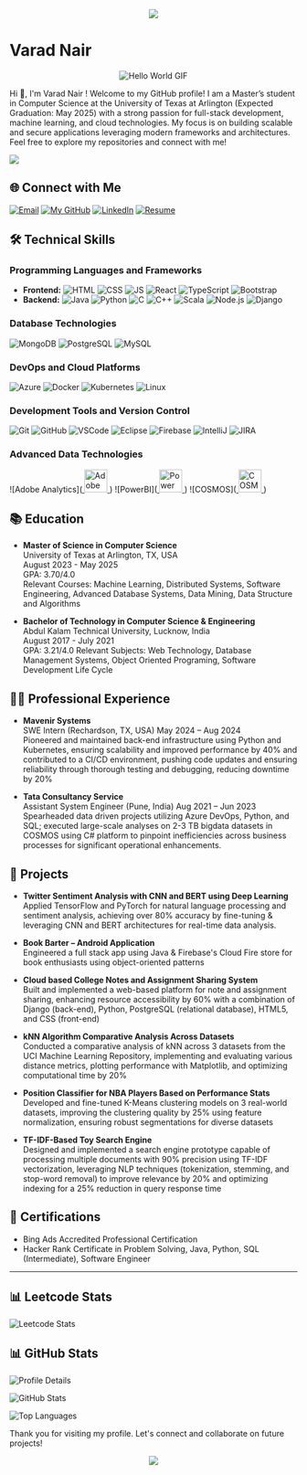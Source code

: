<p align="center">
  <img src="https://capsule-render.vercel.app/api?type=waving&color=gradient&text=Hello!&height=100&section=header"/>
</p>





# Varad Nair
<p align="center">
  <img src="[[https://media.giphy.com/media/hpXdHPfFI5wTABdDx9/giphy.gif]](https://media.giphy.com/media/i1JHRZSXO9LZZDHqii/giphy.gif?cid=ecf05e47hnajxgvdjl45tstepvqp9rs139rn4j13xu1bflss&ep=v1_gifs_search&rid=giphy.gif&ct=g)" alt="Hello World GIF">
</p>
Hi 👋, I'm Varad Nair ! Welcome to my GitHub profile! I am a Master’s student in Computer Science at the University of Texas at Arlington (Expected Graduation: May 2025) with a strong passion for full-stack development, machine learning, and cloud technologies. My focus is on building scalable and secure applications leveraging modern frameworks and architectures. Feel free to explore my repositories and connect with me!

![](https://komarev.com/ghpvc/?username=varadnair30&color=orange&style=for-the-badge&label=Profile+Views)
## 🌐 Connect with Me


[![Email](https://img.shields.io/badge/Gmail-EA4335.svg?style=for-the-badge&logo=Gmail&logoColor=white)](mailto:vnairusa30@gmail.com)
[![My GitHub](https://img.shields.io/badge/GitHub-181717.svg?style=for-the-badge&logo=GitHub&logoColor=white)](https://github.com/varadnair30)
[![LinkedIn](https://img.shields.io/badge/LinkedIn-0A66C2.svg?style=for-the-badge&logo=LinkedIn&logoColor=white)](https://www.linkedin.com/in/varad-nair-a2326a18a)
[![Resume](https://img.shields.io/badge/Resume-PDF-red?style=for-the-badge&logo=adobe)](https://drive.google.com/file/d/1B3PuUgo_4a-mY19BmWLu7sAnretus1Z6/view?usp=sharing)







## 🛠️ Technical Skills

### Programming Languages and Frameworks
- **Frontend:**
  ![HTML](https://skillicons.dev/icons?i=html) ![CSS](https://skillicons.dev/icons?i=css) ![JS](https://skillicons.dev/icons?i=js) ![React](https://skillicons.dev/icons?i=react) ![TypeScript](https://skillicons.dev/icons?i=typescript) ![Bootstrap](https://skillicons.dev/icons?i=bootstrap)
- **Backend:**
  ![Java](https://skillicons.dev/icons?i=java) ![Python](https://skillicons.dev/icons?i=py) ![C](https://skillicons.dev/icons?i=c) ![C++](https://skillicons.dev/icons?i=cpp) ![Scala](https://skillicons.dev/icons?i=scala) ![Node.js](https://skillicons.dev/icons?i=nodejs) ![Django](https://skillicons.dev/icons?i=django)

### Database Technologies
![MongoDB](https://skillicons.dev/icons?i=mongodb) ![PostgreSQL](https://skillicons.dev/icons?i=postgresql) ![MySQL](https://skillicons.dev/icons?i=mysql) 

### DevOps and Cloud Platforms
![Azure](https://skillicons.dev/icons?i=azure) ![Docker](https://skillicons.dev/icons?i=docker) ![Kubernetes](https://skillicons.dev/icons?i=kubernetes) ![Linux](https://skillicons.dev/icons?i=linux) 

### Development Tools and Version Control
![Git](https://skillicons.dev/icons?i=git) ![GitHub](https://skillicons.dev/icons?i=github) ![VSCode](https://skillicons.dev/icons?i=vscode) ![Eclipse](https://skillicons.dev/icons?i=eclipse) ![Firebase](https://skillicons.dev/icons?i=firebase) ![IntelliJ](https://skillicons.dev/icons?i=idea) ![JIRA](https://skillicons.dev/icons?i=jira)

### Advanced Data Technologies
![Adobe Analytics](<a href="https://business.adobe.com/products/analytics/adobe-analytics.html" target="_blank" rel="noreferrer">
  <img src="https://upload.wikimedia.org/wikipedia/commons/2/27/Adobe_Analytics_Logo.png" alt="Adobe Analytics" width="40" height="40"/>
</a>
) ![PowerBI](<a href="https://powerbi.microsoft.com/" target="_blank" rel="noreferrer">
  <img src="https://upload.wikimedia.org/wikipedia/commons/c/cf/New_Power_BI_Logo.svg" alt="Power BI" width="40" height="40"/>
</a>
) ![COSMOS](<a href="https://azure.microsoft.com/en-us/products/cosmos-db/" target="_blank" rel="noreferrer">
  <img src="https://upload.wikimedia.org/wikipedia/commons/a/a8/Microsoft_Azure_Logo.svg" alt="COSMOS DB" width="40" height="40"/>
</a>
) 

## 📚 Education

- **Master of Science in Computer Science**  
  University of Texas at Arlington, TX, USA  
  August 2023 - May 2025  
  GPA: 3.70/4.0  
  Relevant Courses: Machine Learning, Distributed Systems, Software Engineering, Advanced Database Systems, Data Mining, Data Structure and Algorithms

- **Bachelor of Technology in Computer Science & Engineering**  
  Abdul Kalam Technical University, Lucknow, India  
  August 2017 - July 2021  
  GPA: 3.21/4.0
  Relevant Subjects: Web Technology, Database Management Systems, Object Oriented Programing, Software Development Life Cycle

## 👨‍💻 Professional Experience

- **Mavenir Systems**  
  SWE Intern  (Rechardson, TX, USA)
  May 2024 – Aug 2024  
  Pioneered and maintained back-end infrastructure using Python and Kubernetes, ensuring scalability and improved performance by 40% and contributed to a CI/CD environment, pushing code updates and ensuring 
  reliability through thorough testing and debugging, reducing downtime by 20%

- **Tata Consultancy Service**  
  Assistant System Engineer  (Pune, India)
  Aug 2021 – Jun 2023  
  Spearheaded data driven projects utilizing Azure DevOps, Python, and SQL; executed large-scale analyses on 2-3 TB bigdata datasets in COSMOS using C# platform to pinpoint inefficiencies across business processes for significant operational enhancements.

## 🚀 Projects

- **Twitter Sentiment Analysis with CNN and BERT using Deep Learning**  
  Applied TensorFlow and PyTorch for natural language processing and sentiment analysis, achieving over 80% accuracy by fine-tuning & leveraging CNN and BERT architectures for real-time data analysis.

- **Book Barter – Android Application**  
  Engineered a full stack app using Java & Firebase's Cloud Fire store for book enthusiasts using object-oriented patterns

- **Cloud based College Notes and Assignment Sharing System**  
  Built and implemented a web-based platform for note and assignment sharing, enhancing resource accessibility by 60% with a combination of Django (back-end), Python, PostgreSQL (relational database), HTML5, and CSS (front-end)

- **kNN Algorithm Comparative Analysis Across Datasets**  
  Conducted a comparative analysis of kNN across 3 datasets from the UCI Machine Learning Repository, implementing and evaluating various distance metrics, plotting performance with Matplotlib, and optimizing computational time by 20%

- **Position Classifier for NBA Players Based on Performance Stats**  
  Developed and fine-tuned K-Means clustering models on 3 real-world datasets, improving the clustering quality by 25% using feature normalization, ensuring robust segmentations for diverse datasets

- **TF-IDF-Based Toy Search Engine**  
  Designed and implemented a search engine prototype capable of processing multiple documents with 90% precision using TF-IDF vectorization, leveraging NLP techniques (tokenization, stemming, and stop-word removal) to improve relevance by 20% and optimizing indexing for a 25% reduction in query response time


## 📜 Certifications

- Bing Ads Accredited Professional Certification
- Hacker Rank Certificate in Problem Solving, Java, Python, SQL (Intermediate), Software Engineer


---
## 📊 Leetcode Stats

![Leetcode Stats](https://leetcard.jacoblin.cool/vnvarad_30?ext=heatmap&theme=dark)

## 📊 GitHub Stats


<p align="left">
  
  <img src="http://github-profile-summary-cards.vercel.app/api/cards/profile-details?username=varadnair30&theme=github_dark" alt="Profile Details" />
</p>



<p align="Left">
  <img src="https://github-readme-stats.vercel.app/api?username=varadnair30&&count_private=true&?show_icons=true&locale=en&theme=github_dark" alt="GitHub Stats" />
</p>


<p align="left">
  <img src="https://github-readme-stats.vercel.app/api/top-langs?username=varadnair30&show_icons=true&locale=en&layout=compact&theme=github_dark" alt="Top Languages" />
</p>


Thank you for visiting my profile. Let's connect and collaborate on future projects!

<p align="center">
  <img src="https://capsule-render.vercel.app/api?type=waving&color=gradient&height=100&section=footer"/>
</p>
